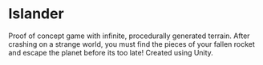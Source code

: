 # Islander
Proof of concept game with infinite, procedurally generated terrain. After crashing on a strange world, you must find the pieces of your fallen rocket and escape the planet before its too late! Created using Unity.
